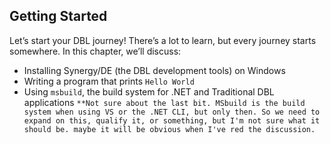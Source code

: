 ## Getting Started

Let’s start your DBL journey! There’s a lot to learn, but every journey starts
somewhere. In this chapter, we’ll discuss:

* Installing Synergy/DE (the DBL development tools) on Windows
* Writing a program that prints `Hello World`
* Using `msbuild`, the build system for .NET and Traditional DBL applications `**Not sure about the last bit. MSbuild is the build system when using VS or the .NET CLI, but only then. So we need to expand on this, qualify it, or something, but I'm not sure what it should be. maybe it will be obvious when I've red the discussion.`